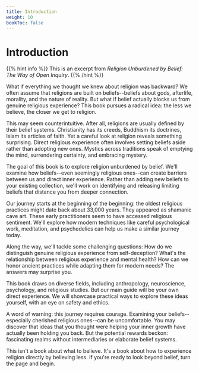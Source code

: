 ```yaml
---
title: Introduction
weight: 10
bookToc: false
---
```


# Introduction

{{% hint info %}}
This is an excerpt from *Religion Unburdened by Belief: The Way of Open Inquiry*.
{{% /hint %}}

What if everything we thought we knew about religion was backward? We often assume that religions are built on beliefs--beliefs about gods, afterlife, morality, and the nature of reality. But what if belief actually blocks us from genuine religious experience? This book pursues a radical idea: the less we believe, the closer we get to religion.

This may seem counterintuitive. After all, religions are usually defined by their belief systems. Christianity has its creeds, Buddhism its doctrines, Islam its articles of faith. Yet a careful look at religion reveals something surprising. Direct religious experience often involves setting beliefs aside rather than adopting new ones. Mystics across traditions speak of emptying the mind, surrendering certainty, and embracing mystery.

The goal of this book is to explore religion unburdened by belief. We'll examine how beliefs--even seemingly religious ones--can create barriers between us and direct inner experience. Rather than adding new beliefs to your existing collection, we'll work on identifying and releasing limiting beliefs that distance you from deeper connection.

Our journey starts at the beginning of the beginning: the oldest religious practices might date back about 33,000 years. They appeared as shamanic cave art. These early practitioners seem to have accessed religious sentiment. We'll explore how modern techniques like careful psychological work, meditation, and psychedelics can help us make a similar journey today.

Along the way, we'll tackle some challenging questions: How do we distinguish genuine religious experience from self-deception? What's the relationship between religious experience and mental health? How can we honor ancient practices while adapting them for modern needs? The answers may surprise you.

This book draws on diverse fields, including anthropology, neuroscience, psychology, and religious studies. But our main guide will be your own direct experience. We will showcase practical ways to explore these ideas yourself, with an eye on safety and ethics.

A word of warning: this journey requires courage. Examining your beliefs--especially cherished religious ones--can be uncomfortable. You may discover that ideas that you thought were helping your inner growth have actually been holding you back. But the potential rewards beckon: fascinating realms without intermediaries or elaborate belief systems.

This isn't a book about what to believe. It's a book about how to experience religion directly by believing less. If you're ready to look beyond belief, turn the page and begin.
